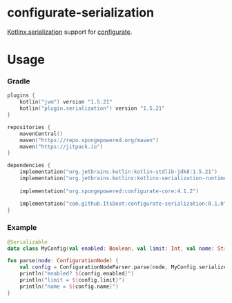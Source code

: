# configurate-serialization

[Kotlinx.serialization](https://github.com/Kotlin/kotlinx.serialization) support for [configurate](https://github.com/SpongePowered/Configurate).

# Usage

### Gradle

```kotlin
plugins {
    kotlin("jvm") version "1.5.21"
    kotlin("plugin.serialization") version "1.5.21"
}

repositories {
    mavenCentral()
    maven("https://repo.spongepowered.org/maven")
    maven("https://jitpack.io")
}

dependencies {
    implementation("org.jetbrains.kotlin:kotlin-stdlib-jdk8:1.5.21")
    implementation("org.jetbrains.kotlinx:kotlinx-serialization-runtime:1.0-M1-1.4.0-rc")
    
    implementation("org.spongepowered:configurate-core:4.1.2")

    implementation("com.github.ItsDoot:configurate-serialization:0.1.0")
}
```

### Example

```kotlin
@Serializable
data class MyConfig(val enabled: Boolean, val limit: Int, val name: String)

fun parse(node: ConfigurationNode) {
    val config = ConfigurationNodeParser.parse(node, MyConfig.serializer())
    println("enabled? ${config.enabled}")
    println("limit = ${config.limit}")
    println("name = ${config.name}")
}
```
